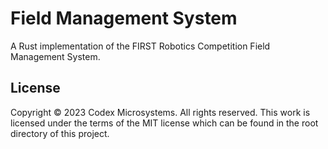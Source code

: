 # Field Management System

A Rust implementation of the FIRST Robotics Competition Field Management System.

## License
Copyright © 2023 Codex Microsystems. All rights reserved. This work is licensed under the terms of the MIT license which can be found in the root directory of this project.
